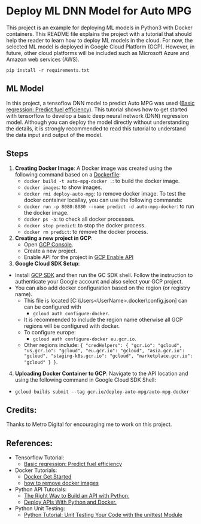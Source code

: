 # Deploy ML DNN Model for Auto MPG
This project is an example for deploying ML models in Python3 with Docker containers. This README file explains the project with a tutorial that should help the reader to learn how to deploy ML models in the cloud. For now, the selected ML model is deployed in Google Cloud Platform (GCP). However, in future, other cloud platforms will be included such as Microsoft Azure and Amazon web services (AWS). 



`pip install -r requirements.txt`

## ML Model
In this project, a tensoflow DNN model to predict Auto MPG was used ([Basic regression: Predict fuel efficiency](https://www.tensorflow.org/tutorials/keras/regression)). This tutorial shows how to get started with tensorflow to develop a basic deep neural network (DNN) regression model. Although you can deploy the model directly without understanding the details, it is strongly recommended to read this tutorial to understand the data input and output of the model.

## Steps
1. __Creating Docker Image__:
A Docker image was created using the following command based on a [Dockerfile](Dockerfile): 
    - `docker build -t auto-mpg-docker .`: to build the docker image.
    - `docker images`: to show images.
    - `docker rmi deploy-auto-mpg`: to remove docker image.
To test the docker container locallay, you can use the following commands:
    - `docker run -p 8080:8080 --name predict -d auto-mpg-docker`: to run the docker image.
    - `docker ps -a`: to check all docker processes.
    - `docker stop predict`: to stop the docker process.
    - `docker rm predict`: to remove the docker process.
2. __Creating a new project in GCP__:
    - Open [GCP Console](https://console.cloud.google.com/).
    - Create a new project.
    - Enable API for the project in [GCP Enable API](https://console.cloud.google.com/flows/enableapi?apiid=cloudbuild.googleapis.com)
3. __Google Cloud SDK Setup__:
- Install [GCP SDK](https://cloud.google.com/sdk/docs/install) and then run the GC SDK shell. Follow the instruction to authenticate your Google account and also select your GCP project. 
- You can also add docker configuration based on the region (or registry name). 
    - This file is located [C:\Users\<UserName>\.docker\config.json] can can be configured with 
        - `gcloud auth configure-docker`. 
    - It is recommended to include the region name otherwise all GCP regions will be configured with docker.
    - To configure europe: 
        - `gcloud auth configure-docker eu.gcr.io`.
    - Other regions include: 
        `{
          "credHelpers": {
            "gcr.io": "gcloud",
            "us.gcr.io": "gcloud",
            "eu.gcr.io": "gcloud",
            "asia.gcr.io": "gcloud",
            "staging-k8s.gcr.io": "gcloud",
            "marketplace.gcr.io": "gcloud"
          }
        }`.
4. __Uploading Docker Container to GCP__:
Navigate to the API location and using the following command in Google Cloud SDK Shell:
- `gcloud builds submit --tag gcr.io/deploy-auto-mpg/auto-mpg-docker`

## Credits:
Thanks to Metro Digital for encouraging me to work on this project. 

## References:
- Tensorflow Tutorial:
    - [Basic regression: Predict fuel efficiency](https://www.tensorflow.org/tutorials/keras/regression)
- Docker Tutorials:
    - [Docker Get Started](https://docs.docker.com/get-started/)
    - [how to remove docker images](https://www.digitalocean.com/community/tutorials/how-to-remove-docker-images-containers-and-volumes#:~:text=Remove%20all%20images,docker%20images%20%2Da)
- Python API Tutorials:
    - [The Right Way to Build an API with Python.](https://towardsdatascience.com/the-right-way-to-build-an-api-with-python-cd08ab285f8f)
    - [Deploy APIs With Python and Docker.](https://towardsdatascience.com/deploy-apis-with-python-and-docker-4ec5e7986224)
- Python Unit Testing:
    - [Python Tutorial: Unit Testing Your Code with the unittest Module](https://www.youtube.com/watch?v=6tNS--WetLI)